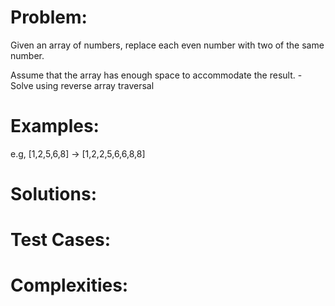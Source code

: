 # Problem:

Given an array of numbers, replace each even number with two of the same number.

Assume that the array has enough space to accommodate the result. - Solve using reverse array traversal

# Examples:
 e.g, [1,2,5,6,8] -> [1,2,2,5,6,6,8,8]



# Solutions:

# Test Cases:

# Complexities: